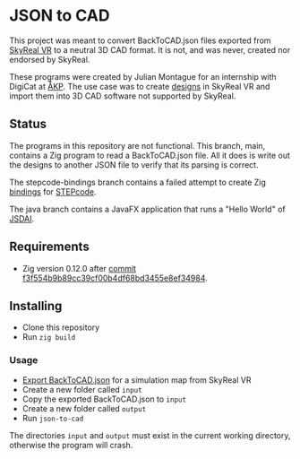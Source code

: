 # JSON to CAD

This project was meant to convert BackToCAD.json files exported from [SkyReal VR][skyreal-vr] to a neutral 3D CAD format. It is not, and was never, created nor endorsed by SkyReal.

These programs were created by Julian Montague for an internship with DigiCat at [ÅKP][åkp]. The use case was to create [designs][skyreal-design] in SkyReal VR and import them into 3D CAD software not supported by SkyReal.

## Status

The programs in this repository are not functional. This branch, main, contains a Zig program to read a BackToCAD.json file. All it does is write out the designs to another JSON file to verify that its parsing is correct.

The stepcode-bindings branch contains a failed attempt to create Zig [bindings][bindings] for [STEPcode](https://stepcode.github.io/).

The java branch contains a JavaFX application that runs a "Hello World" of [JSDAI](https://jsdai.net/).

## Requirements

- Zig version 0.12.0 after [commit f3f554b9b89cc39cf00b4df68bd3455e8ef34984][1].

## Installing

- Clone this repository
- Run `zig build`

### Usage

- [Export BackToCAD.json][save-for-b2c] for a simulation map from SkyReal VR
- Create a new folder called `input`
- Copy the exported BackToCAD.json to `input`
- Create a new folder called `output`
- Run `json-to-cad`

The directories `input` and `output` must exist in the current working directory, otherwise the program will crash.

[1]: https://github.com/ziglang/zig/commit/f3f554b9b89cc39cf00b4df68bd3455e8ef34984
[skyreal-vr]: https://sky-real.com/product/skyreal-vr/
[åkp]: https://www.aakp.no/aakp
[skyreal-design]: https://docs.sky-real.com/docs/skyreal/commands/design
[bindings]: https://en.wikipedia.org/wiki/Language_binding
[save-for-b2c]: https://docs.sky-real.com/docs/skyreal/commands/save/#save-for-back-to-cad
